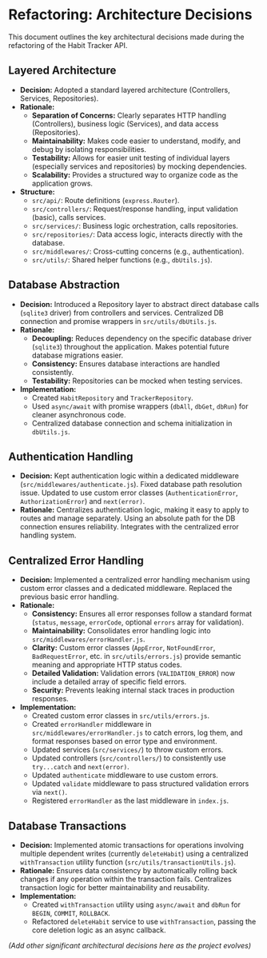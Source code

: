 # Refactoring: Architecture Decisions

This document outlines the key architectural decisions made during the refactoring of the Habit Tracker API.

## Layered Architecture

- **Decision:** Adopted a standard layered architecture (Controllers, Services, Repositories).
- **Rationale:**
  - **Separation of Concerns:** Clearly separates HTTP handling (Controllers), business logic (Services), and data access (Repositories).
  - **Maintainability:** Makes code easier to understand, modify, and debug by isolating responsibilities.
  - **Testability:** Allows for easier unit testing of individual layers (especially services and repositories) by mocking dependencies.
  - **Scalability:** Provides a structured way to organize code as the application grows.
- **Structure:**
  - `src/api/`: Route definitions (`express.Router`).
  - `src/controllers/`: Request/response handling, input validation (basic), calls services.
  - `src/services/`: Business logic orchestration, calls repositories.
  - `src/repositories/`: Data access logic, interacts directly with the database.
  - `src/middlewares/`: Cross-cutting concerns (e.g., authentication).
  - `src/utils/`: Shared helper functions (e.g., `dbUtils.js`).

## Database Abstraction

- **Decision:** Introduced a Repository layer to abstract direct database calls (`sqlite3` driver) from controllers and services. Centralized DB connection and promise wrappers in `src/utils/dbUtils.js`.
- **Rationale:**
  - **Decoupling:** Reduces dependency on the specific database driver (`sqlite3`) throughout the application. Makes potential future database migrations easier.
  - **Consistency:** Ensures database interactions are handled consistently.
  - **Testability:** Repositories can be mocked when testing services.
- **Implementation:**
  - Created `HabitRepository` and `TrackerRepository`.
  - Used `async/await` with promise wrappers (`dbAll`, `dbGet`, `dbRun`) for cleaner asynchronous code.
  - Centralized database connection and schema initialization in `dbUtils.js`.

## Authentication Handling

- **Decision:** Kept authentication logic within a dedicated middleware (`src/middlewares/authenticate.js`). Fixed database path resolution issue. Updated to use custom error classes (`AuthenticationError`, `AuthorizationError`) and `next(error)`.
- **Rationale:** Centralizes authentication logic, making it easy to apply to routes and manage separately. Using an absolute path for the DB connection ensures reliability. Integrates with the centralized error handling system.

## Centralized Error Handling

- **Decision:** Implemented a centralized error handling mechanism using custom error classes and a dedicated middleware. Replaced the previous basic error handling.
- **Rationale:**
  - **Consistency:** Ensures all error responses follow a standard format (`status`, `message`, `errorCode`, optional `errors` array for validation).
  - **Maintainability:** Consolidates error handling logic into `src/middlewares/errorHandler.js`.
  - **Clarity:** Custom error classes (`AppError`, `NotFoundError`, `BadRequestError`, etc. in `src/utils/errors.js`) provide semantic meaning and appropriate HTTP status codes.
  - **Detailed Validation:** Validation errors (`VALIDATION_ERROR`) now include a detailed array of specific field errors.
  - **Security:** Prevents leaking internal stack traces in production responses.
- **Implementation:**
  - Created custom error classes in `src/utils/errors.js`.
  - Created `errorHandler` middleware in `src/middlewares/errorHandler.js` to catch errors, log them, and format responses based on error type and environment.
  - Updated services (`src/services/`) to throw custom errors.
  - Updated controllers (`src/controllers/`) to consistently use `try...catch` and `next(error)`.
  - Updated `authenticate` middleware to use custom errors.
  - Updated `validate` middleware to pass structured validation errors via `next()`.
  - Registered `errorHandler` as the last middleware in `index.js`.

## Database Transactions

- **Decision:** Implemented atomic transactions for operations involving multiple dependent writes (currently `deleteHabit`) using a centralized `withTransaction` utility function (`src/utils/transactionUtils.js`).
- **Rationale:** Ensures data consistency by automatically rolling back changes if any operation within the transaction fails. Centralizes transaction logic for better maintainability and reusability.
- **Implementation:**
  - Created `withTransaction` utility using `async/await` and `dbRun` for `BEGIN`, `COMMIT`, `ROLLBACK`.
  - Refactored `deleteHabit` service to use `withTransaction`, passing the core deletion logic as an async callback.

_(Add other significant architectural decisions here as the project evolves)_

